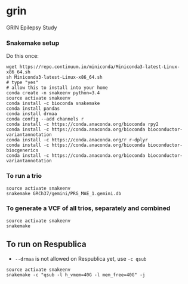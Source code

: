 # grin
GRIN Epilepsy Study

### Snakemake setup
Do this once:
```
wget https://repo.continuum.io/miniconda/Miniconda3-latest-Linux-x86_64.sh
sh Miniconda3-latest-Linux-x86_64.sh
# type "yes"
# allow this to install into your home
conda create -n snakeenv python=3.4
source activate snakeenv
conda install -c bioconda snakemake
conda install pandas
conda install drmaa
conda config --add channels r
conda install -c https://conda.anaconda.org/bioconda rpy2
conda install -c https://conda.anaconda.org/bioconda bioconductor-variantannotation
conda install -c https://conda.anaconda.org/r r-dplyr
conda install -c https://conda.anaconda.org/bioconda bioconductor-biocgenerics
conda install -c https://conda.anaconda.org/bioconda bioconductor-variantannotation
```

### To run a trio
```
source activate snakeenv
snakemake GRCh37/gemini/PRG_MAE_1.gemini.db
```

### To generate a VCF of all trios, separately and combined
```
source activate snakeenv
snakemake
```


## To run on Respublica
- `--drmaa` is not allowed on Respublica yet, use `-c qsub`
```
source activate snakeenv
snakemake -c "qsub -l h_vmem=40G -l mem_free=40G" -j 
```
